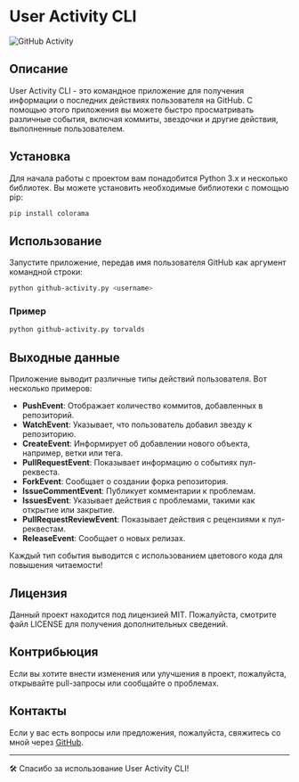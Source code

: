 # User Activity CLI

![GitHub Activity](https://img.shields.io/badge/GitHub-Activity-informational)

## Описание

User Activity CLI - это командное приложение для получения информации о последних действиях пользователя на GitHub. С помощью этого приложения вы можете быстро просматривать различные события, включая коммиты, звездочки и другие действия, выполненные пользователем.

## Установка

Для начала работы с проектом вам понадобится Python 3.x и несколько библиотек. Вы можете установить необходимые библиотеки с помощью pip:

```bash
pip install colorama
```

## Использование

Запустите приложение, передав имя пользователя GitHub как аргумент командной строки:

```bash
python github-activity.py <username>
```

### Пример

```bash
python github-activity.py torvalds
```

## Выходные данные

Приложение выводит различные типы действий пользователя. Вот несколько примеров:

- **PushEvent**: Отображает количество коммитов, добавленных в репозиторий.
- **WatchEvent**: Указывает, что пользователь добавил звезду к репозиторию.
- **CreateEvent**: Информирует об добавлении нового объекта, например, ветки или тега.
- **PullRequestEvent**: Показывает информацию о событиях пул-реквеста.
- **ForkEvent**: Сообщает о создании форка репозитория.
- **IssueCommentEvent**: Публикует комментарии к проблемам.
- **IssuesEvent**: Указывает действия с проблемами, такими как открытие или закрытие.
- **PullRequestReviewEvent**: Показывает действия с рецензиями к пул-реквестам.
- **ReleaseEvent**: Сообщает о новых релизах.

Каждый тип события выводится с использованием цветового кода для повышения читаемости!

## Лицензия

Данный проект находится под лицензией MIT. Пожалуйста, смотрите файл LICENSE для получения дополнительных сведений.

## Контрибьюция

Если вы хотите внести изменения или улучшения в проект, пожалуйста, открывайте pull-запросы или сообщайте о проблемах.

## Контакты

Если у вас есть вопросы или предложения, пожалуйста, свяжитесь со мной через [GitHub](https://github.com).

---

🛠️ Спасибо за использование User Activity CLI!
